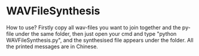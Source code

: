 # WAVFileSynthesis

How to use?
Firstly copy all wav-files you want to join together and the py-file under the same folder, then just open your cmd and type "python WAVFileSynthesis.py", and the synthesised file appears under the folder.
All the printed messages are in Chinese.